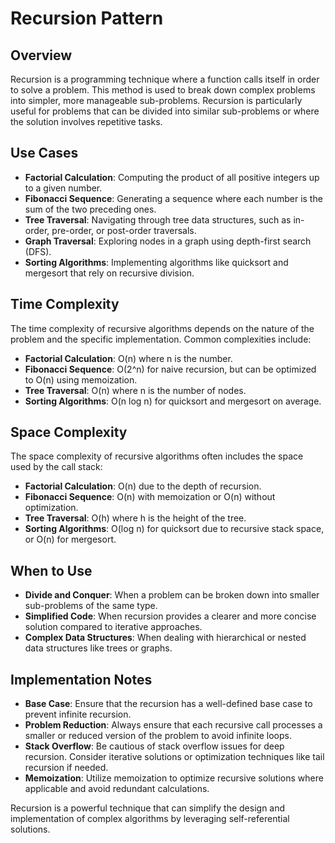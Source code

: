 # Recursion Pattern

## Overview

Recursion is a programming technique where a function calls itself in order to solve a problem. This method is used to break down complex problems into simpler, more manageable sub-problems. Recursion is particularly useful for problems that can be divided into similar sub-problems or where the solution involves repetitive tasks.

## Use Cases

- **Factorial Calculation**: Computing the product of all positive integers up to a given number.
- **Fibonacci Sequence**: Generating a sequence where each number is the sum of the two preceding ones.
- **Tree Traversal**: Navigating through tree data structures, such as in-order, pre-order, or post-order traversals.
- **Graph Traversal**: Exploring nodes in a graph using depth-first search (DFS).
- **Sorting Algorithms**: Implementing algorithms like quicksort and mergesort that rely on recursive division.

## Time Complexity

The time complexity of recursive algorithms depends on the nature of the problem and the specific implementation. Common complexities include:

- **Factorial Calculation**: O(n) where n is the number.
- **Fibonacci Sequence**: O(2^n) for naive recursion, but can be optimized to O(n) using memoization.
- **Tree Traversal**: O(n) where n is the number of nodes.
- **Sorting Algorithms**: O(n log n) for quicksort and mergesort on average.

## Space Complexity

The space complexity of recursive algorithms often includes the space used by the call stack:

- **Factorial Calculation**: O(n) due to the depth of recursion.
- **Fibonacci Sequence**: O(n) with memoization or O(n) without optimization.
- **Tree Traversal**: O(h) where h is the height of the tree.
- **Sorting Algorithms**: O(log n) for quicksort due to recursive stack space, or O(n) for mergesort.

## When to Use

- **Divide and Conquer**: When a problem can be broken down into smaller sub-problems of the same type.
- **Simplified Code**: When recursion provides a clearer and more concise solution compared to iterative approaches.
- **Complex Data Structures**: When dealing with hierarchical or nested data structures like trees or graphs.

## Implementation Notes

- **Base Case**: Ensure that the recursion has a well-defined base case to prevent infinite recursion.
- **Problem Reduction**: Always ensure that each recursive call processes a smaller or reduced version of the problem to avoid infinite loops.
- **Stack Overflow**: Be cautious of stack overflow issues for deep recursion. Consider iterative solutions or optimization techniques like tail recursion if needed.
- **Memoization**: Utilize memoization to optimize recursive solutions where applicable and avoid redundant calculations.

Recursion is a powerful technique that can simplify the design and implementation of complex algorithms by leveraging self-referential solutions.

